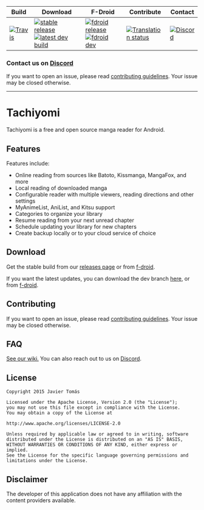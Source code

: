 | Build | Download | F-Droid | Contribute | Contact |
|-------|----------|---------|------------|---------|
| [![Travis](https://img.shields.io/travis/inorichi/tachiyomi.svg)](https://travis-ci.org/inorichi/tachiyomi) | [![stable release](https://img.shields.io/github/release/inorichi/tachiyomi.svg?maxAge=3600&label=stable)](https://github.com/inorichi/tachiyomi/releases) [![latest dev build](https://img.shields.io/badge/dev-latest%20build-blue.svg)](http://tachiyomi.kanade.eu/latest) | [![fdroid release](https://img.shields.io/badge/stable-f--droid.org-blue.svg)](https://f-droid.org/repository/browse/?fdid=eu.kanade.tachiyomi) [![fdroid dev](https://img.shields.io/badge/dev-wiki-blue.svg)](//github.com/inorichi/tachiyomi/wiki/FDroid-for-dev-versions) | [![Translation status](http://weblate.j2ghz.com/widgets/tachiyomi/-/svg-badge.svg)](https://github.com/inorichi/tachiyomi/wiki/Translation) | [![Discord](https://img.shields.io/discord/349436576037732353.svg)](https://discord.gg/2dDQBv2) |

### **Contact us on [Discord](https://discord.gg/WrBkRk4)**
If you want to open an issue, please read [contributing guidelines](https://github.com/inorichi/tachiyomi/blob/master/.github/CONTRIBUTING.md). Your issue may be closed otherwise.

***


# Tachiyomi
Tachiyomi is a free and open source manga reader for Android.

## Features
Features include:
* Online reading from sources like Batoto, Kissmanga, MangaFox, and more
* Local reading of downloaded manga
* Configurable reader with multiple viewers, reading directions and other settings
* MyAnimeList, AniList, and Kitsu support
* Categories to organize your library
* Resume reading from your next unread chapter
* Schedule updating your library for new chapters
* Create backup locally or to your cloud service of choice

## Download 
Get the stable build from our [releases page](https://github.com/inorichi/tachiyomi/releases) or from [f-droid](https://f-droid.org/packages/eu.kanade.tachiyomi/).

If you want the latest updates, you can download the dev branch [here](http://tachiyomi.kanade.eu/latest), or from [f-droid](https://github.com/inorichi/tachiyomi/wiki/FDroid-for-dev-versions).

## Contributing

If you want to open an issue, please read [contributing guidelines](https://github.com/inorichi/tachiyomi/blob/master/.github/CONTRIBUTING.md). Your issue may be closed otherwise.

## FAQ

[See our wiki.](https://github.com/inorichi/tachiyomi/wiki/FAQ)
You can also reach out to us on [Discord](https://discord.gg/WrBkRk4).

## License

    Copyright 2015 Javier Tomás

    Licensed under the Apache License, Version 2.0 (the "License");
    you may not use this file except in compliance with the License.
    You may obtain a copy of the License at

    http://www.apache.org/licenses/LICENSE-2.0

    Unless required by applicable law or agreed to in writing, software
    distributed under the License is distributed on an "AS IS" BASIS,
    WITHOUT WARRANTIES OR CONDITIONS OF ANY KIND, either express or implied.
    See the License for the specific language governing permissions and
    limitations under the License.

## Disclaimer

The developer of this application does not have any affiliation with the content providers available.
